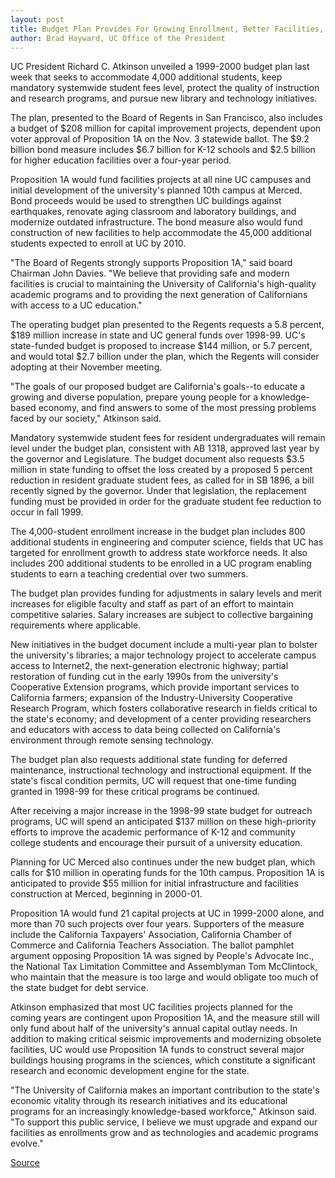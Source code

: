 ```yaml
---
layout: post
title: Budget Plan Provides For Growing Enrollment, Better Facilities, And Quality Education
author: Brad Hayward, UC Office of the President
---
```


UC President Richard C. Atkinson unveiled a 1999-2000 budget plan last week that seeks to accommodate 4,000 additional students, keep mandatory systemwide student fees level, protect the quality of instruction and research programs, and pursue new library and technology initiatives.

The plan, presented to the Board of Regents in San Francisco, also includes a budget of $208 million for capital improvement projects, dependent upon voter approval of Proposition 1A on the Nov. 3 statewide ballot. The $9.2 billion bond measure includes $6.7 billion for K-12 schools and $2.5 billion for higher education facilities over a four-year period.

Proposition 1A would fund facilities projects at all nine UC campuses and initial development of the university's planned 10th campus at Merced. Bond proceeds would be used to strengthen UC buildings against earthquakes, renovate aging classroom and laboratory buildings, and modernize outdated infrastructure. The bond measure also would fund construction of new facilities to help accommodate the 45,000 additional students expected to enroll at UC by 2010.

"The Board of Regents strongly supports Proposition 1A," said board Chairman John Davies. "We believe that providing safe and modern facilities is crucial to maintaining the University of California's high-quality academic programs and to providing the next generation of Californians with access to a UC education."

The operating budget plan presented to the Regents requests a 5.8 percent, $189 million increase in state and UC general funds over 1998-99. UC's state-funded budget is proposed to increase $144 million, or 5.7 percent, and would total $2.7 billion under the plan, which the Regents will consider adopting at their November meeting.

"The goals of our proposed budget are California's goals--to educate a growing and diverse population, prepare young people for a knowledge-based economy, and find answers to some of the most pressing problems faced by our society," Atkinson said.

Mandatory systemwide student fees for resident undergraduates will remain level under the budget plan, consistent with AB 1318, approved last year by the governor and Legislature. The budget document also requests $3.5 million in state funding to offset the loss created by a proposed 5 percent reduction in resident graduate student fees, as called for in SB 1896, a bill recently signed by the governor. Under that legislation, the replacement funding must be provided in order for the graduate student fee reduction to occur in fall 1999.

The 4,000-student enrollment increase in the budget plan includes 800 additional students in engineering and computer science, fields that UC has targeted for enrollment growth to address state workforce needs. It also includes 200 additional students to be enrolled in a UC program enabling students to earn a teaching credential over two summers.

The budget plan provides funding for adjustments in salary levels and merit increases for eligible faculty and staff as part of an effort to maintain competitive salaries. Salary increases are subject to collective bargaining requirements where applicable.

New initiatives in the budget document include a multi-year plan to bolster the university's libraries; a major technology project to accelerate campus access to Internet2, the next-generation electronic highway; partial restoration of funding cut in the early 1990s from the university's Cooperative Extension programs, which provide important services to California farmers; expansion of the Industry-University Cooperative Research Program, which fosters collaborative research in fields critical to the state's economy; and development of a center providing researchers and educators with access to data being collected on California's environment through remote sensing technology.

The budget plan also requests additional state funding for deferred maintenance, instructional technology and instructional equipment. If the state's fiscal condition permits, UC will request that one-time funding granted in 1998-99 for these critical programs be continued.

After receiving a major increase in the 1998-99 state budget for outreach programs, UC will spend an anticipated $137 million on these high-priority efforts to improve the academic performance of K-12 and community college students and encourage their pursuit of a university education.

Planning for UC Merced also continues under the new budget plan, which calls for $10 million in operating funds for the 10th campus. Proposition 1A is anticipated to provide $55 million for initial infrastructure and facilities construction at Merced, beginning in 2000-01.

Proposition 1A would fund 21 capital projects at UC in 1999-2000 alone, and more than 70 such projects over four years. Supporters of the measure include the California Taxpayers' Association, California Chamber of Commerce and California Teachers Association. The ballot pamphlet argument opposing Proposition 1A was signed by People's Advocate Inc., the National Tax Limitation Committee and Assemblyman Tom McClintock, who maintain that the measure is too large and would obligate too much of the state budget for debt service.

Atkinson emphasized that most UC facilities projects planned for the coming years are contingent upon Proposition 1A, and the measure still will only fund about half of the university's annual capital outlay needs. In addition to making critical seismic improvements and modernizing obsolete facilities, UC would use Proposition 1A funds to construct several major buildings housing programs in the sciences, which constitute a significant research and economic development engine for the state.

"The University of California makes an important contribution to the state's economic vitality through its research initiatives and its educational programs for an increasingly knowledge-based workforce," Atkinson said. "To support this public service, I believe we must upgrade and expand our facilities as enrollments grow and as technologies and academic programs evolve."

[Source](http://www1.ucsc.edu/oncampus/currents/98-99/10-19/budget.htm "Permalink to UC 1999-2000 budget plan: 10-19-98")
